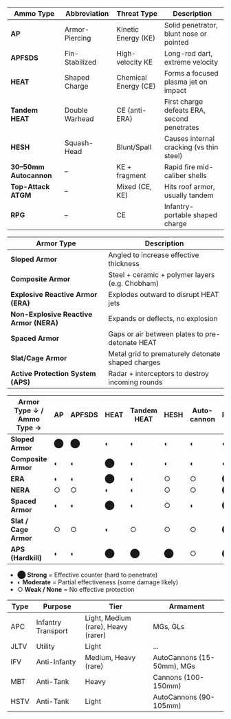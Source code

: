 | **Ammo Type**          | **Abbreviation** | **Threat Type**      | Description                                 |
| ---------------------- | ---------------- | -------------------- | ------------------------------------------- |
| **AP**                 | Armor-Piercing   | Kinetic Energy (KE)  | Solid penetrator, blunt nose or pointed     |
| **APFSDS**             | Fin-Stabilized   | High-velocity KE     | Long-rod dart, extreme velocity             |
| **HEAT**               | Shaped Charge    | Chemical Energy (CE) | Forms a focused plasma jet on impact        |
| **Tandem HEAT**        | Double Warhead   | CE (anti-ERA)        | First charge defeats ERA, second penetrates |
| **HESH**               | Squash-Head      | Blunt/Spall          | Causes internal cracking (vs thin steel)    |
| **30–50mm Autocannon** | –                | KE + fragment        | Rapid fire mid-caliber shells               |
| **Top-Attack ATGM**    | –                | Mixed (CE, KE)       | Hits  roof armor, usually tandem        |
| **RPG**                | –                | CE                   | Infantry-portable shaped charge             |

| **Armor Type**                          | Description                                       |
| --------------------------------------- | ------------------------------------------------- |
| **Sloped Armor**                        | Angled to increase effective thickness            |
| **Composite Armor**                     | Steel + ceramic + polymer layers (e.g. Chobham)   |
| **Explosive Reactive Armor (ERA)**      | Explodes outward to disrupt HEAT jets             |
| **Non-Explosive Reactive Armor (NERA)** | Expands or deflects, no explosion                 |
| **Spaced Armor**                        | Gaps or air between plates to pre-detonate HEAT   |
| **Slat/Cage Armor**                     | Metal grid to prematurely detonate shaped charges |
| **Active Protection System (APS)**      | Radar + interceptors to destroy incoming rounds   |

| **Armor Type ↓ / Ammo Type →** | AP  | APFSDS | HEAT | Tandem HEAT | HESH | Auto- cannon | RPG | Top-Attack ATGM |
| ------------------------------ | --- | ------ | ---- | ----------- | ---- | ------------ | --- | --------------- |
| **Sloped Armor**               | ⬤   | ⬤      | ◐    | ◐           | ◐    | ◐            | ◐   | ◐               |
| **Composite Armor**            | ◐   | ◐      | ⬤    | ◐           | ◐    | ◐            | ◐   | ◐               |
| **ERA**                        | ◐   | ◐      | ⬤    | ◐           | ○    | ○            | ⬤   | ◐               |
| **NERA**                       | ○   | ○      | ◐    | ◐           | ○    | ○            | ⬤   | ◐               |
| **Spaced Armor**               | ◐   | ◐      | ⬤    | ◐           | ○    | ◐            | ⬤   | ○               |
| **Slat / Cage Armor**          | ○   | ○      | ◐    | ○           | ○    | ○            | ⬤   | ○               |
| **APS (Hardkill)**             | ◐   | ◐      | ⬤    | ⬤           | ⬤    | ○            | ⬤   | ◐               |
- **⬤ Strong** = Effective counter (hard to penetrate)
- **◐ Moderate** = Partial effectiveness (some damage likely)
- ○ **Weak / None** = No effective protection

| Type | Purpose            | Tier                                | Armament                   |
| ---- | ------------------ | ----------------------------------- | -------------------------- |
| APC  | Infantry Transport | Light, Medium (rare), Heavy (rarer) | MGs, GLs                   |
| JLTV | Utility            | Light                               | ...                        |
| IFV  | Anti-Infanty       | Medium, Heavy (rare)                | AutoCannons (15-50mm), MGs |
| MBT  | Anti-Tank          | Heavy                               | Cannons (100-150mm)        |
| HSTV | Anti-Tank          | Light                               | AutoCannons (90-105mm)     |
